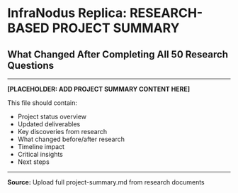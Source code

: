 # InfraNodus Replica: RESEARCH-BASED PROJECT SUMMARY
## What Changed After Completing All 50 Research Questions

---

**[PLACEHOLDER: ADD PROJECT SUMMARY CONTENT HERE]**

This file should contain:
- Project status overview
- Updated deliverables
- Key discoveries from research
- What changed before/after research
- Timeline impact
- Critical insights
- Next steps

---

**Source:** Upload full project-summary.md from research documents